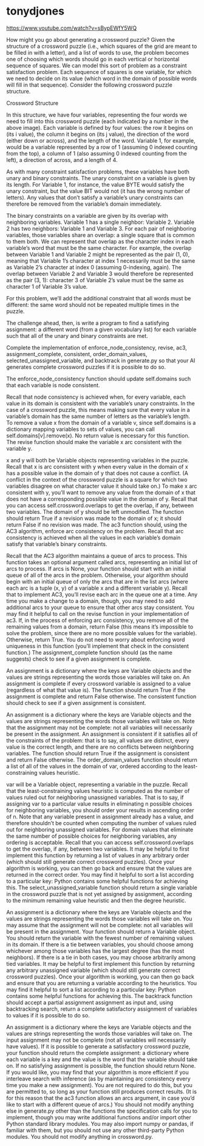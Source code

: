 # tonydjones

https://www.youtube.com/watch?v=sBypEWfY5WQ

How might you go about generating a crossword puzzle? Given the structure of a crossword puzzle (i.e., which squares of the grid are meant to be filled in with a letter), and a list of words to use, the problem becomes one of choosing which words should go in each vertical or horizontal sequence of squares. We can model this sort of problem as a constraint satisfaction problem. Each sequence of squares is one variable, for which we need to decide on its value (which word in the domain of possible words will fill in that sequence). Consider the following crossword puzzle structure.

Crossword Structure

In this structure, we have four variables, representing the four words we need to fill into this crossword puzzle (each indicated by a number in the above image). Each variable is defined by four values: the row it begins on (its i value), the column it begins on (its j value), the direction of the word (either down or across), and the length of the word. Variable 1, for example, would be a variable represented by a row of 1 (assuming 0 indexed counting from the top), a column of 1 (also assuming 0 indexed counting from the left), a direction of across, and a length of 4.

As with many constraint satisfaction problems, these variables have both unary and binary constraints. The unary constraint on a variable is given by its length. For Variable 1, for instance, the value BYTE would satisfy the unary constraint, but the value BIT would not (it has the wrong number of letters). Any values that don’t satisfy a variable’s unary constraints can therefore be removed from the variable’s domain immediately.

The binary constraints on a variable are given by its overlap with neighboring variables. Variable 1 has a single neighbor: Variable 2. Variable 2 has two neighbors: Variable 1 and Variable 3. For each pair of neighboring variables, those variables share an overlap: a single square that is common to them both. We can represent that overlap as the character index in each variable’s word that must be the same character. For example, the overlap between Variable 1 and Variable 2 might be represented as the pair (1, 0), meaning that Variable 1’s character at index 1 necessarily must be the same as Variable 2’s character at index 0 (assuming 0-indexing, again). The overlap between Variable 2 and Variable 3 would therefore be represented as the pair (3, 1): character 3 of Variable 2’s value must be the same as character 1 of Variable 3’s value.

For this problem, we’ll add the additional constraint that all words must be different: the same word should not be repeated multiple times in the puzzle.

The challenge ahead, then, is write a program to find a satisfying assignment: a different word (from a given vocabulary list) for each variable such that all of the unary and binary constraints are met.

Complete the implementation of enforce_node_consistency, revise, ac3, assignment_complete, consistent, order_domain_values, selected_unassigned_variable, and backtrack in generate.py so that your AI generates complete crossword puzzles if it is possible to do so.

The enforce_node_consistency function should update self.domains such that each variable is node consistent.

Recall that node consistency is achieved when, for every variable, each value in its domain is consistent with the variable’s unary constraints. In the case of a crossword puzzle, this means making sure that every value in a variable’s domain has the same number of letters as the variable’s length.
To remove a value x from the domain of a variable v, since self.domains is a dictionary mapping variables to sets of values, you can call self.domains[v].remove(x).
No return value is necessary for this function.
The revise function should make the variable x arc consistent with the variable y.

x and y will both be Variable objects representing variables in the puzzle.
Recall that x is arc consistent with y when every value in the domain of x has a possible value in the domain of y that does not cause a conflict. (A conflict in the context of the crossword puzzle is a square for which two variables disagree on what character value it should take on.)
To make x arc consistent with y, you’ll want to remove any value from the domain of x that does not have a corresponding possible value in the domain of y.
Recall that you can access self.crossword.overlaps to get the overlap, if any, between two variables.
The domain of y should be left unmodified.
The function should return True if a revision was made to the domain of x; it should return False if no revision was made.
The ac3 function should, using the AC3 algorithm, enforce arc consistency on the problem. Recall that arc consistency is achieved when all the values in each variable’s domain satisfy that variable’s binary constraints.

Recall that the AC3 algorithm maintains a queue of arcs to process. This function takes an optional argument called arcs, representing an initial list of arcs to process. If arcs is None, your function should start with an initial queue of all of the arcs in the problem. Otherwise, your algorithm should begin with an initial queue of only the arcs that are in the list arcs (where each arc is a tuple (x, y) of a variable x and a different variable y).
Recall that to implement AC3, you’ll revise each arc in the queue one at a time. Any time you make a change to a domain, though, you may need to add additional arcs to your queue to ensure that other arcs stay consistent.
You may find it helpful to call on the revise function in your implementation of ac3.
If, in the process of enforcing arc consistency, you remove all of the remaining values from a domain, return False (this means it’s impossible to solve the problem, since there are no more possible values for the variable). Otherwise, return True.
You do not need to worry about enforcing word uniqueness in this function (you’ll implement that check in the consistent function.)
The assignment_complete function should (as the name suggests) check to see if a given assignment is complete.

An assignment is a dictionary where the keys are Variable objects and the values are strings representing the words those variables will take on.
An assignment is complete if every crossword variable is assigned to a value (regardless of what that value is).
The function should return True if the assignment is complete and return False otherwise.
The consistent function should check to see if a given assignment is consistent.

An assignment is a dictionary where the keys are Variable objects and the values are strings representing the words those variables will take on. Note that the assignment may not be complete: not all variables will necessarily be present in the assignment.
An assignment is consistent if it satisfies all of the constraints of the problem: that is to say, all values are distinct, every value is the correct length, and there are no conflicts between neighboring variables.
The function should return True if the assignment is consistent and return False otherwise.
The order_domain_values function should return a list of all of the values in the domain of var, ordered according to the least-constraining values heuristic.

var will be a Variable object, representing a variable in the puzzle.
Recall that the least-constraining values heuristic is computed as the number of values ruled out for neighboring unassigned variables. That is to say, if assigning var to a particular value results in eliminating n possible choices for neighboring variables, you should order your results in ascending order of n.
Note that any variable present in assignment already has a value, and therefore shouldn’t be counted when computing the number of values ruled out for neighboring unassigned variables.
For domain values that eliminate the same number of possible choices for neighboring variables, any ordering is acceptable.
Recall that you can access self.crossword.overlaps to get the overlap, if any, between two variables.
It may be helpful to first implement this function by returning a list of values in any arbitrary order (which should still generate correct crossword puzzles). Once your algorithm is working, you can then go back and ensure that the values are returned in the correct order.
You may find it helpful to sort a list according to a particular key: Python contains some helpful functions for achieving this.
The select_unassigned_variable function should return a single variable in the crossword puzzle that is not yet assigned by assignment, according to the minimum remaining value heuristic and then the degree heuristic.

An assignment is a dictionary where the keys are Variable objects and the values are strings representing the words those variables will take on. You may assume that the assignment will not be complete: not all variables will be present in the assignment.
Your function should return a Variable object. You should return the variable with the fewest number of remaining values in its domain. If there is a tie between variables, you should choose among whichever among those variables has the largest degree (has the most neighbors). If there is a tie in both cases, you may choose arbitrarily among tied variables.
It may be helpful to first implement this function by returning any arbitrary unassigned variable (which should still generate correct crossword puzzles). Once your algorithm is working, you can then go back and ensure that you are returning a variable according to the heuristics.
You may find it helpful to sort a list according to a particular key: Python contains some helpful functions for achieving this.
The backtrack function should accept a partial assignment assignment as input and, using backtracking search, return a complete satisfactory assignment of variables to values if it is possible to do so.

An assignment is a dictionary where the keys are Variable objects and the values are strings representing the words those variables will take on. The input assignment may not be complete (not all variables will necessarily have values).
If it is possible to generate a satisfactory crossword puzzle, your function should return the complete assignment: a dictionary where each variable is a key and the value is the word that the variable should take on. If no satisfying assignment is possible, the function should return None.
If you would like, you may find that your algorithm is more efficient if you interleave search with inference (as by maintaining arc consistency every time you make a new assignment). You are not required to do this, but you are permitted to, so long as your function still produces correct results. (It is for this reason that the ac3 function allows an arcs argument, in case you’d like to start with a different queue of arcs.)
You should not modify anything else in generate.py other than the functions the specification calls for you to implement, though you may write additional functions and/or import other Python standard library modules. You may also import numpy or pandas, if familiar with them, but you should not use any other third-party Python modules. You should not modify anything in crossword.py.

